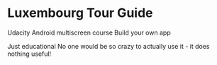 Luxembourg Tour Guide
===================================

Udacity Android multiscreen course
Build your own app

Just educational
No one would be so crazy to actually use it - it does nothing useful!